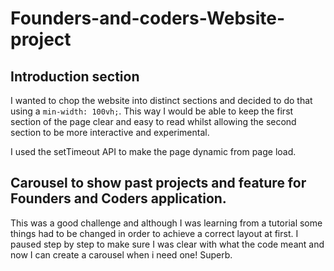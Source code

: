 # Founders-and-coders-Website-project

## Introduction section

I wanted to chop the website into distinct sections and decided to do that using a `min-width: 100vh;`. This way I would be able to keep the first section of the page clear and easy to read whilst allowing the second section to be more interactive and experimental.

I used the setTimeout API to make the page dynamic from page load.

## Carousel to show past projects and feature for Founders and Coders application.

This was a good challenge and although I was learning from a tutorial some things had to be changed in order to achieve a correct layout at first. I paused step by step to make sure I was clear with what the code meant and now I can create a carousel when i need one! Superb.
